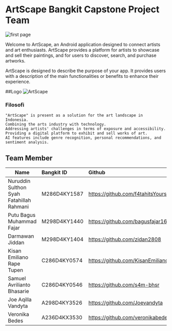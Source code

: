 # ArtScape Bangkit Capstone Project Team
![first page](https://github.com/ArtScape-Capstone-C241-PS054/.github/assets/159027110/08d5b8e6-4fd2-40eb-b0cd-9ffa0b58dfa6)

Welcome to ArtScape, an Android application designed to connect artists and art enthusiasts. ArtScape provides a platform for artists to showcase and sell their paintings, and for users to discover, search, and purchase artworks.

ArtScape is designed to describe the purpose of your app. It provides users with a description of the main functionalities or benefits to enhance their experience.

##Logo
![ArtScape](https://github.com/ArtScape-Capstone-C241-PS054/.github/assets/159027110/e1b43481-b0ac-4a12-9154-72183301e524)

### Filosofi

    "ArtScape" is present as a solution for the art landscape in Indonesia.
    Combining the arts industry with technology.
    Addressing artists' challenges in terms of exposure and accessibility.
    Providing a digital platform to exhibit and sell works of art.
    AI features include genre recognition, personal recommendations, and sentiment analysis.


## Team Member
| Name | Bangkit ID     | Github                |
| -------- | :------- | :------------------------- |
| Nuruddin Sulthon Syah Fatahillah Rahmani | M286D4KY1587 | https://github.com/f4tahitsYours |
| Putu Bagus Muhammad Fajar | M298D4KY1440 | https://github.com/bagusfajar16 |
| Darmawan Jiddan | M298D4KY1404 | https://github.com/zidan2808 |
| Kisan Emiliano Rape Tupen | C286D4KY0574 | https://github.com/KisanEmiliano |
| Samuel Avrilianto Bhasarie | C286D4KY0546 | https://github.com/s4m-bhsr |
| Joe Aqilla Vandyta | A298D4KY3526 | https://github.com/Joevandyta |
| Veronika Bedes | A236D4KX3530 |https://github.com/veronikabedes13 |
